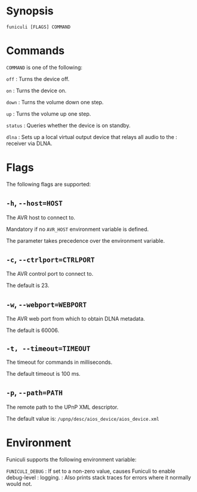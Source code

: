 <!-- markdownlint-configure-file { "MD041": { "level": 1 } } -->

# Synopsis

```shell
funiculi [FLAGS] COMMAND
```

# Commands

`COMMAND` is one of the following:

`off`
: Turns the device off.

`on`
: Turns the device on.

`down`
: Turns the volume down one step.

`up`
: Turns the volume up one step.

`status`
: Queries whether the device is on standby.

`dlna`
: Sets up a local virtual output device that relays all audio to the
: receiver via DLNA.

# Flags

The following flags are supported:

## `-h`, `--host=HOST`

The AVR host to connect to.

Mandatory if no `AVR_HOST` environment variable is defined.

The parameter takes precedence over the environment variable.

## `-c`, `--ctrlport=CTRLPORT`

The AVR control port to connect to.

The default is 23.

## `-w`, `--webport=WEBPORT`

The AVR web port from which to obtain DLNA metadata.

The default is 60006.

## `-t, --timeout=TIMEOUT`

The timeout for commands in milliseconds.

The default timeout is 100 ms.

## `-p`, `--path=PATH`

The remote path to the UPnP XML descriptor.

The default value is: `/upnp/desc/aios_device/aios_device.xml`

# Environment

Funiculi supports the following environment variable:

`FUNICULI_DEBUG`
: If set to a non-zero value, causes Funiculi to enable debug-level
: logging.
: Also prints stack traces for errors where it normally would not.
